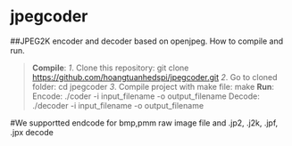 # jpegcoder

##JPEG2K encoder and decoder based on openjpeg.
How to compile and run.

> **Compile**:
> *1*. Clone this repository: git clone https://github.com/hoangtuanhedspi/jpegcoder.git
> *2*. Go to cloned folder: cd jpegcoder
> *3*. Compile project with make file: make
> **Run**:
> Encode: ./coder -i input_filename -o output_filename
> Decode: ./decoder -i input_filename -o output_filename

#We supportted endcode for bmp,pmm raw image file and .jp2, .j2k, .jpf, .jpx decode
